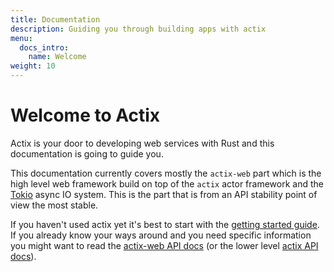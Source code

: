 ```yaml
---
title: Documentation
description: Guiding you through building apps with actix
menu:
  docs_intro:
    name: Welcome
weight: 10
---
```


# Welcome to Actix

Actix is your door to developing web services with Rust and this documentation
is going to guide you.

This documentation currently covers mostly the `actix-web` part which is the
high level web framework build on top of the `actix` actor framework and the
[Tokio](https://tokio.rs/) async IO system.  This is the part that is from an
API stability point of view the most stable.

If you haven't used actix yet it's best to start with the [getting started
guide](getting-started/).  If you already know your ways around and you need
specific information you might want to read the [actix-web API
docs](https://actix.rs/api/actix-web/stable/actix_web/) (or the lower level [actix API
docs](https://docs.rs/actix)).
